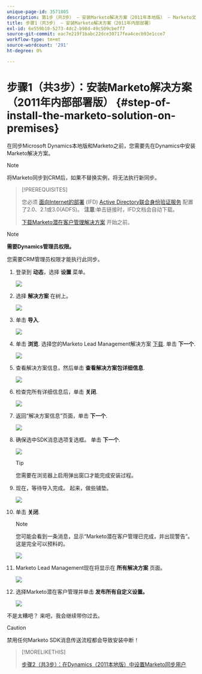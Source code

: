 ```yaml
---
unique-page-id: 3571805
description: 第1步（共3步） — 安装Marketo解决方案（2011年本地版） — Marketo文档 — 产品文档
title: 步骤1（共3步） — 安装Marketo解决方案（2011年内部部署）
exl-id: 6e559b10-5273-4dc2-b98d-49c509cbeff7
source-git-commit: eac7e219f1babc22dce30717fea4cecb93e1cce7
workflow-type: tm+mt
source-wordcount: '291'
ht-degree: 0%

---
```


# 步骤1（共3步）：安装Marketo解决方案（2011年内部部署版） {#step-of-install-the-marketo-solution-on-premises}

在同步Microsoft Dynamics本地版和Marketo之前，您需要先在Dynamics中安装Marketo解决方案。

>[!NOTE]
>
>将Marketo同步到CRM后，如果不替换实例，将无法执行新同步。

>[!PREREQUISITES]
>
>您必须 [面向Internet的部署](https://www.microsoft.com/en-us/download/confirmation.aspx?id=41701) (IFD) [Active Directory联合身份验证服务](https://msdn.microsoft.com/en-us/library/bb897402.aspx) 配置了2.0、2.1或3.0(ADFS)。 **注意**:单击链接时，IFD文档会自动下载。
>
>[下载Marketo潜在客户管理解决方案](/help/marketo/product-docs/crm-sync/microsoft-dynamics-sync/sync-setup/download-the-marketo-lead-management-solution.md) 开始之前。

>[!NOTE]
>
>**需要Dynamics管理员权限。**
>
>您需要CRM管理员权限才能执行此同步。

1. 登录到 **动态**，选择 **设置** 菜单。

   ![](assets/image2015-4-2-11-3a32-3a53.png)

1. 选择 **解决方案** 在树上。

   ![](assets/image2015-4-2-11-3a35-3a28.png)

1. 单击 **导入**.

   ![](assets/image2015-4-2-11-3a37-3a33.png)

1. 单击 **浏览**. 选择您的Marketo Lead Management解决方案 [下载](/help/marketo/product-docs/crm-sync/microsoft-dynamics-sync/sync-setup/download-the-marketo-lead-management-solution.md). 单击 **下一个**.

   ![](assets/image2015-4-2-11-3a40-3a33.png)

1. 查看解决方案信息，然后单击 **查看解决方案包详细信息**.

   ![](assets/image2015-11-18-11-3a12-3a8.png)

1. 检查完所有详细信息后，单击 **关闭**.

   ![](assets/image2015-10-9-14-3a57-3a3.png)

1. 返回“解决方案信息”页面，单击 **下一个**.

   ![](assets/image2015-4-2-11-3a41-3a48.png)

1. 确保选中SDK消息选项复选框。 单击 **下一个**.

   ![](assets/image2015-4-2-11-3a42-3a37.png)

   >[!TIP]
   >
   >您需要在浏览器上启用弹出窗口才能完成安装过程。

1. 现在，等待导入完成。 起来，做些铺垫。

   ![](assets/image2015-4-2-11-3a43-3a51.png)

1. 单击 **关闭**.

   >[!NOTE]
   >
   >您可能会看到一条消息，显示“Marketo潜在客户管理已完成，并出现警告”。 这是完全可以预料的。

   ![](assets/image2015-4-2-11-3a44-3a44.png)

1. Marketo Lead Management现在将显示在 **所有解决方案** 页面。

   ![](assets/image2015-4-2-11-3a46-3a55.png)

1. 选择Marketo潜在客户管理并单击 **发布所有自定义设置。**

   ![](assets/image2015-4-2-11-3a48-3a21.png)

不是太糟吧？ 来吧，我会继续带你过去。

>[!CAUTION]
>
>禁用任何Marketo SDK消息传送流程都会导致安装中断！

>[!MORELIKETHIS]
>
>[步骤2（共3步）：在Dynamics（2011本地版）中设置Marketo同步用户](/help/marketo/product-docs/crm-sync/microsoft-dynamics-sync/sync-setup/connecting-to-legacy-versions/step-2-of-3-set-up-2011.md)
